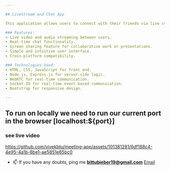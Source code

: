 ```yaml
---

## LiveStream and Chat App

This application allows users to connect with their friends via live streaming, chat, and screen sharing. Users can create rooms and share the room code with their friends to join the stream. The app offers real-time communication using WebRTC for video/audio streaming and Socket.IO for chat functionality. It also includes features like muting/unmuting audio, turning on/off the camera, and switching between camera and screen sharing.

### Features:
- Live video and audio streaming between users.
- Real-time chat functionality.
- Screen sharing feature for collaborative work or presentations.
- Simple and intuitive user interface.
- Cross-platform compatibility.

### Technologies Used:
- HTML, CSS, JavaScript for front end.
- Node.js, Express.js for server-side logic.
- WebRTC for real-time communication.
- Socket.IO for real-time event-based communication.
- Bootstrap for responsive design.

---
```


## To run on locally we need to run our current port in the browser [localhost:${port}]
### see live video

https://github.com/vivekbtu/meeting-app/assets/101381281/6df188c4-4e95-4a1b-8be1-ae5851e65bc0


- 📫 If you have any doubts, ping me **bittubieber19@gmail.com** [Email](https://mail.google.com/mail/u/0/#inbox?compose=new) 
